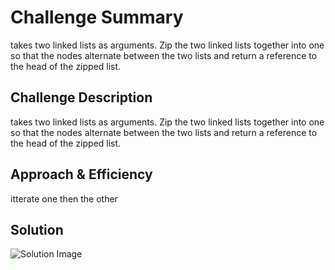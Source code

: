 # Challenge Summary
takes two linked lists as arguments. Zip the two linked lists together into one so that the nodes alternate between the two lists and return a reference to the head of the zipped list.

## Challenge Description
takes two linked lists as arguments. Zip the two linked lists together into one so that the nodes alternate between the two lists and return a reference to the head of the zipped list.

## Approach & Efficiency
itterate one then the other

## Solution
![Solution Image](assets/ll-zip.png)